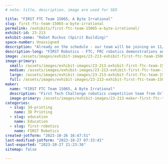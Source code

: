 ```yaml
---
# note: title, description, image are used for SEO

title: "FIRST FTC Team 15065, A Byte Irrational"
slug: first-ftc-team-15065-a-byte-irrational
permalink: /exhibits/first-ftc-team-15065-a-byte-irrational/
exhibit-id: 23-213
exhibit-zone: "Robot Ruckus (Spirit Building)"
space-number: Unassigned
description: "Already on the schedule - our team will be joining on 11/5"
description-long: "FIRST Robotics - FTC, FRC robotics demonstrations and exhibits"
image: /assets/images/exhibit-images/23-213-exhibit-first-ftc-team-15065-a-byte-irrational-1-large.png
image-primary: 
  small: /assets/images/exhibit-images/23-213-exhibit-first-ftc-team-15065-a-byte-irrational-1-small.png
  medium: /assets/images/exhibit-images/23-213-exhibit-first-ftc-team-15065-a-byte-irrational-1-medium.png
  large: /assets/images/exhibit-images/23-213-exhibit-first-ftc-team-15065-a-byte-irrational-1-large.png
  full: /assets/images/exhibit-images/23-213-exhibit-first-ftc-team-15065-a-byte-irrational-1-full.png
maker: 
  name: "FIRST FTC Team 15065, A Byte Irrational"
  description: "First Tech Challenge robotics competition team from Orlando Science Charter High School."
  image-primary: /assets/images/exhibit-images/23-213-maker-first-ftc-team-15065-a-byte-irrational-b6bd13ab592dc2bed46d025a8cfaf3aa154141af-1-medium.jpg
categories: 
  - slug: 3d-printing
    name: 3D Printing
  - slug: education
    name: Education
  - slug: first-robotics
    name: FIRST Robotics
created-jotform: "2023-10-26 16:47:51"
last-modified-jotform: "2023-10-27 07:33:41"
last-exported: "2023-10-27 21:23:36"
sitemap: false

---
```


